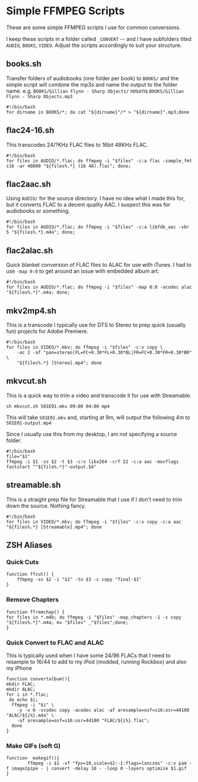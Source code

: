 # Simple FFMPEG Scripts

These are some simple FFMPEG scripts I use for common conversions.

I keep these scripts in a folder called `_CONVERT` -- and I have subfolders tited `AUDIO`, `BOOKS`, `VIDEO`. Adjust the scripts accordingly to suit your structure.

## books.sh

Transfer folders of audiobooks (one folder per book) to `BOOKS/` and the simple script will combine the mp3s and name the output to the folder name. e.g. `BOOKS/Gillian Flynn - Sharp Objects/` returns `BOOKS/Gillian Flynn - Sharp Objects.mp3`

```
#!/bin/bash
for dirname in BOOKS/*; do cat "${dirname}"/* > "${dirname}".mp3;done
```

## flac24-16.sh

This transcodes 24/?KHz FLAC files to 16bit 48KHz FLAC.

```
#!/bin/bash
for files in AUDIO/*.flac; do ffmpeg -i "$files" -c:a flac -sample_fmt s16 -ar 48000 "${files%.*} (16 48).flac"; done;
```

## flac2aac.sh

Using `AUDIO/` for the source directory. I have no idea what I made this for, but it converts FLAC to a decent quality AAC. I suspect this was for audiobooks or something.

```
#!/bin/bash
for files in AUDIO/*.flac; do ffmpeg -i "$files" -c:a libfdk_aac -vbr 5 "${files%.*}.m4a"; done;
```

## flac2alac.sh

Quick blanket conversion of FLAC files to ALAC for use with iTunes. I had to use `-map 0:0` to get around an issue with embedded album art.

```
#!/bin/bash
for files in AUDIO/*.flac; do ffmpeg -i "$files" -map 0:0 -acodec alac "${files%.*}".m4a; done;
```

## mkv2mp4.sh

This is a transcode I typically use for DTS to Stereo to prep quick (usually fun) projects for Adobe Premiere.

```
#!/bin/bash
for files in VIDEO/*.mkv; do ffmpeg -i "$files" -c:v copy \
    -ac 2 -af "pan=stereo|FL=FC+0.30*FL+0.30*BL|FR=FC+0.30*FR+0.30*BR" \
    "${files%.*} [Stereo].mp4"; done
```

## mkvcut.sh

This is a quick way to trim a video and transcode it for use with Streamable. 

`sh mkvcut.sh S01E01.mkv 09:00 04:00 mp4`

This will take `S01E01.mkv` and, starting at 9m, will output the following 4m to `S01E01-output.mp4`

Since I usually use this from my desktop, I am not specifying a source folder.

```
#!/bin/bash
file="$1"
ffmpeg -i $1 -ss $2 -t $3 -c:v libx264 -crf 22 -c:a aac -movflags faststart ""${file%.*}"-output.$4"
```

## streamable.sh

This is a straight prep file for Streamable that I use if I don't need to trim down the source. Nothing fancy. 

```
#!/bin/bash
for files in VIDEO/*.mkv; do ffmpeg -i "$files" -c:v copy -c:a aac  "${files%.*} [Streamable].mp4"; done
```
## ZSH Aliases

### Quick Cuts

```
function ffcut() {
    ffmpeg -ss $2 -i "$1" -to $3 -c copy "final-$1"
}
```

### Remove Chapters

```
function ffremchap() {
for files in *.m4b; do ffmpeg -i "$files" -map_chapters -1 -c copy "${files%.*}".m4a; mv "$files" _"$files";done;
}
```

### Quick Convert to FLAC and ALAC

This is typically used when I have some 24/96 FLACs that I need to resample to 16/44 to add to my iPod (modded, running Rockbox) and also my iPhone

```
function convertalbum(){
mkdir FLAC;
mkdir ALAC;
for i in *.flac;
 do echo $i;
  ffmpeg -i "$i" \
    -y -v 0 -vcodec copy -acodec alac -af aresample=osf=s16:osr=44100 "ALAC/${i%}.m4a" \
    -af aresample=osf=s16:osr=44100 "FLAC/${i%}.flac";
  done
}
```

### Make GIFs (soft G)

```
function  makegif(){
        ffmpeg -i $1 -vf "fps=10,scale=$2:-1:flags=lanczos" -c:v pam -f image2pipe - | convert -delay 10 - -loop 0 -layers optimize $1.gif
}
```
